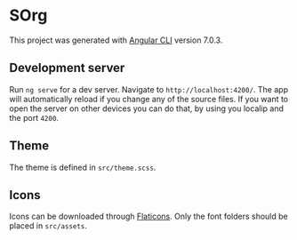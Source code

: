 # SOrg

This project was generated with [Angular CLI](https://github.com/angular/angular-cli) version 7.0.3.

## Development server

Run `ng serve` for a dev server. Navigate to `http://localhost:4200/`. The app will automatically reload if you change any of the source files. If you want to open the server on other devices you can do that, by using you localip and the port `4200`.

## Theme

The theme is defined in `src/theme.scss`.

## Icons

Icons can be downloaded through [Flaticons](https://www.flaticon.com/collections/NDYxNjE3MQ==).
Only the font folders should be placed in `src/assets`.




